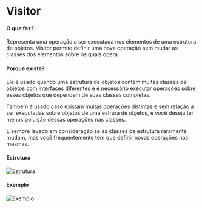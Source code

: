 # Visitor

#### O que faz?

Representa uma operação a ser executada nos elementos de uma
estrutura de objetos. Visitor permite definir uma nova operação
sem mudar as classes dos elementos sobre os quais opera.

#### Porque existe?

Ele é usado quando uma estrutura de objetos contém muitas
classes de objetos com interfaces diferentes e é necessário
executar operações sobre esses objetos que dependem de suas
classes completas.

Também é usado caso existam muitas operações distintas e sem
relação a ser executadas sobre objetos de uma estrura de objetos,
e você deseja ter menos poluição dessas operações nas classes.

É sempre levado em consideração se as classes da estrutura
raramente mudam, mas você frequentemente tem que definir
novas operações nas mesmas.

#### Estrutura

![Estrutura](https://i.ibb.co/TTHXhnW/estrutura-visitor.png)

#### Exemplo

![Exemplo](https://i.ibb.co/D9w0jQy/exemplo-visitor.png)